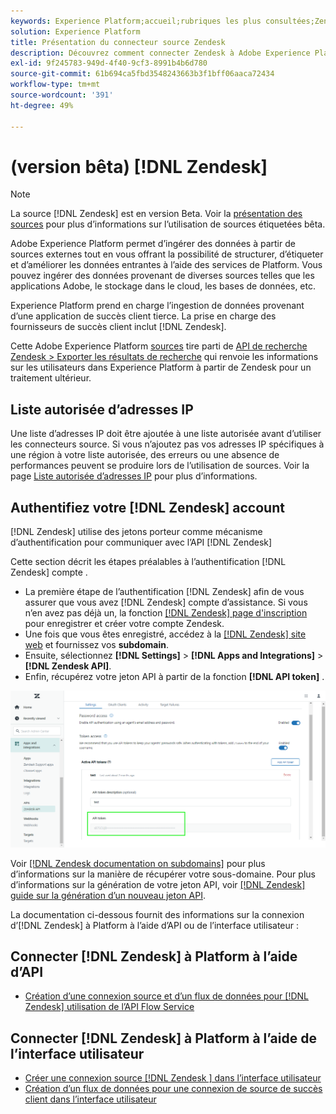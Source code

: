 ```yaml
---
keywords: Experience Platform;accueil;rubriques les plus consultées;Zendesk;zendesk
solution: Experience Platform
title: Présentation du connecteur source Zendesk
description: Découvrez comment connecter Zendesk à Adobe Experience Platform à l’aide d’API ou de l’interface utilisateur.
exl-id: 9f245783-949d-4f40-9cf3-8991b4b6d780
source-git-commit: 61b694ca5fbd3548243663b3f1bff06aaca72434
workflow-type: tm+mt
source-wordcount: '391'
ht-degree: 49%

---
```


# (version bêta) [!DNL Zendesk]

>[!NOTE]
>
>La source [!DNL Zendesk] est en version Beta. Voir la [présentation des sources](../../home.md#terms-and-conditions) pour plus d’informations sur l’utilisation de sources étiquetées bêta.

Adobe Experience Platform permet d’ingérer des données à partir de sources externes tout en vous offrant la possibilité de structurer, d’étiqueter et d’améliorer les données entrantes à l’aide des services de Platform. Vous pouvez ingérer des données provenant de diverses sources telles que les applications Adobe, le stockage dans le cloud, les bases de données, etc.

Experience Platform prend en charge l’ingestion de données provenant d’une application de succès client tierce. La prise en charge des fournisseurs de succès client inclut [!DNL Zendesk].

Cette Adobe Experience Platform [sources](https://experienceleague.adobe.com/docs/experience-platform/sources/home.html?lang=fr) tire parti de [API de recherche Zendesk > Exporter les résultats de recherche](https://developer.zendesk.com/api-reference/ticketing/ticket-management/search/#export-search-results) qui renvoie les informations sur les utilisateurs dans Experience Platform à partir de Zendesk pour un traitement ultérieur.

## Liste autorisée d’adresses IP

Une liste d’adresses IP doit être ajoutée à une liste autorisée avant d’utiliser les connecteurs source. Si vous n’ajoutez pas vos adresses IP spécifiques à une région à votre liste autorisée, des erreurs ou une absence de performances peuvent se produire lors de l’utilisation de sources. Voir la page [Liste autorisée d’adresses IP](../../ip-address-allow-list.md) pour plus d’informations.

## Authentifiez votre [!DNL Zendesk] account

[!DNL Zendesk] utilise des jetons porteur comme mécanisme d’authentification pour communiquer avec l’API [!DNL Zendesk]

Cette section décrit les étapes préalables à l’authentification [!DNL Zendesk] compte .

* La première étape de l’authentification [!DNL Zendesk] afin de vous assurer que vous avez [!DNL Zendesk] compte d’assistance. Si vous n’en avez pas déjà un, la fonction [[!DNL Zendesk] page d&#39;inscription](https://www.zendesk.fr/register/) pour enregistrer et créer votre compte Zendesk.
* Une fois que vous êtes enregistré, accédez à la [[!DNL Zendesk] site web](https://www.zendesk.com/login/) et fournissez vos **subdomain**.
* Ensuite, sélectionnez **[!DNL Settings]** > **[!DNL Apps and Integrations]** > **[!DNL Zendesk API]**.
* Enfin, récupérez votre jeton API à partir de la fonction **[!DNL API token]** .

![Jeton d’API Zendesk](../../images/tutorials/create/zendesk/zendesk-api-tokens.png)

Voir [[!DNL Zendesk documentation on subdomains]](https://support.zendesk.com/hc/en-us/articles/4409381383578-Where-can-I-find-my-Zendesk-subdomain-) pour plus d’informations sur la manière de récupérer votre sous-domaine. Pour plus d’informations sur la génération de votre jeton API, voir [[!DNL Zendesk] guide sur la génération d’un nouveau jeton API](https://support.zendesk.com/hc/en-us/articles/4408889192858-Generating-a-new-API-token).

La documentation ci-dessous fournit des informations sur la connexion d’[!DNL Zendesk] à Platform à l’aide d’API ou de l’interface utilisateur :

## Connecter [!DNL Zendesk] à Platform à l’aide d’API

* [Création d’une connexion source et d’un flux de données pour [!DNL Zendesk] utilisation de l’API Flow Service](../../tutorials/api/create/customer-success/zendesk.md)

## Connecter [!DNL Zendesk] à Platform à l’aide de l’interface utilisateur

* [Créer une connexion source  [!DNL Zendesk ] dans l’interface utilisateur](../../tutorials/ui/create/customer-success/zendesk.md)
* [Création d’un flux de données pour une connexion de source de succès client dans l’interface utilisateur](../../tutorials/ui/dataflow/customer-success.md)
